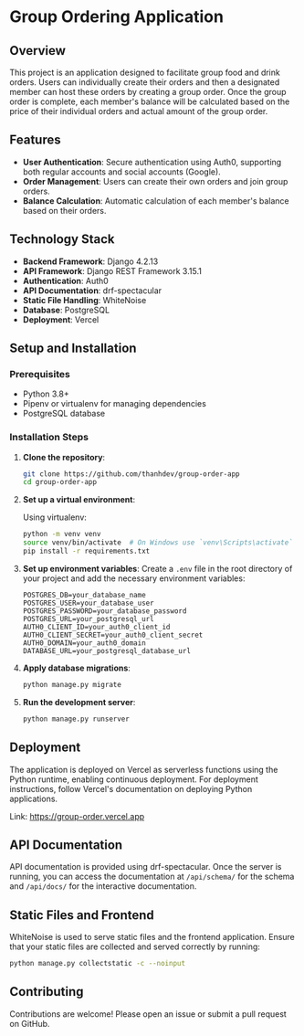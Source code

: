 # Group Ordering Application

## Overview

This project is an application designed to facilitate group food and drink orders. Users can individually create their orders and then a designated member can host these orders by creating a group order. Once the group order is complete, each member's balance will be calculated based on the price of their individual orders and actual amount of the group order.

## Features

- **User Authentication**: Secure authentication using Auth0, supporting both regular accounts and social accounts (Google).
- **Order Management**: Users can create their own orders and join group orders.
- **Balance Calculation**: Automatic calculation of each member's balance based on their orders.

## Technology Stack

- **Backend Framework**: Django 4.2.13
- **API Framework**: Django REST Framework 3.15.1
- **Authentication**: Auth0
- **API Documentation**: drf-spectacular
- **Static File Handling**: WhiteNoise
- **Database**: PostgreSQL
- **Deployment**: Vercel

## Setup and Installation

### Prerequisites

- Python 3.8+
- Pipenv or virtualenv for managing dependencies
- PostgreSQL database

### Installation Steps

1. **Clone the repository**:
   ```bash
   git clone https://github.com/thanhdev/group-order-app
   cd group-order-app
   ```

2. **Set up a virtual environment**:

    Using virtualenv:
   ```bash
   python -m venv venv
   source venv/bin/activate  # On Windows use `venv\Scripts\activate`
   pip install -r requirements.txt
   ```

3. **Set up environment variables**:
   Create a `.env` file in the root directory of your project and add the necessary environment variables:
   ```
   POSTGRES_DB=your_database_name
   POSTGRES_USER=your_database_user
   POSTGRES_PASSWORD=your_database_password
   POSTGRES_URL=your_postgresql_url
   AUTH0_CLIENT_ID=your_auth0_client_id
   AUTH0_CLIENT_SECRET=your_auth0_client_secret
   AUTH0_DOMAIN=your_auth0_domain
   DATABASE_URL=your_postgresql_database_url
   ```

4. **Apply database migrations**:
   ```bash
   python manage.py migrate
   ```

5. **Run the development server**:
   ```bash
   python manage.py runserver
   ```

## Deployment

The application is deployed on Vercel as serverless functions using the Python runtime, enabling continuous deployment. For deployment instructions, follow Vercel's documentation on deploying Python applications.

Link: https://group-order.vercel.app

## API Documentation

API documentation is provided using drf-spectacular. Once the server is running, you can access the documentation at `/api/schema/` for the schema and `/api/docs/` for the interactive documentation.

## Static Files and Frontend

WhiteNoise is used to serve static files and the frontend application. Ensure that your static files are collected and served correctly by running:
```bash
python manage.py collectstatic -c --noinput
```

## Contributing

Contributions are welcome! Please open an issue or submit a pull request on GitHub.

